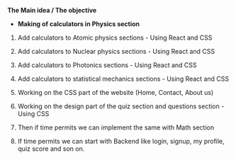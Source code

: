 **The Main idea / The objective**

- **Making of calculators in Physics section**

1) Add calculators to Atomic physics sections - Using React and CSS

2) Add calculators to Nuclear physics sections - Using React and CSS

3) Add calculators to Photonics sections - Using React and CSS

4) Add calculators to statistical mechanics sections - Using React and CSS

5) Working on the CSS part of the website (Home, Contact, About us)

6) Working on the design part of the quiz section and questions section - Using CSS

7) Then if time permits we can implement the same with Math section

8) If time permits we can start with Backend like login, signup, my profile, quiz score and son on.
